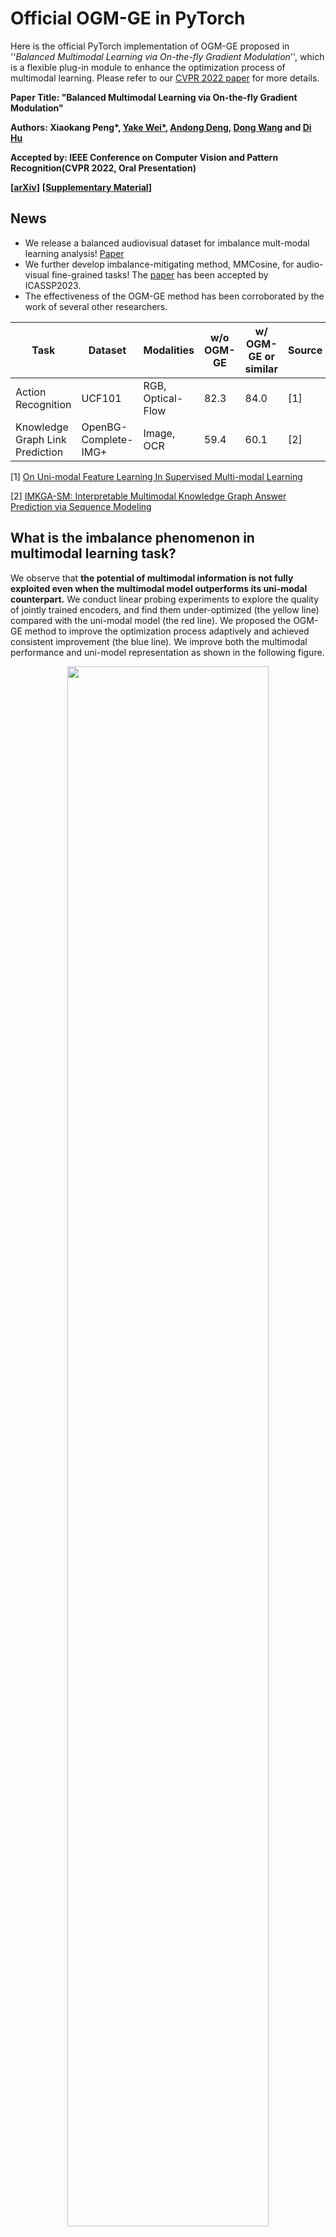 # Official OGM-GE in PyTorch


Here is the official PyTorch implementation of OGM-GE proposed in ''*Balanced Multimodal Learning via On-the-fly Gradient Modulation*'', which is a flexible plug-in module to enhance the optimization process of multimodal learning. Please refer to our [CVPR 2022 paper](https://arxiv.org/abs/2203.15332) for more details.

**Paper Title: "Balanced Multimodal Learning via On-the-fly Gradient Modulation"**

**Authors: Xiaokang Peng\*, [Yake Wei\*](https://echo0409.github.io/), [Andong Deng](https://dengandong.github.io/), [Dong Wang](https://redwang.github.io/) and [Di Hu](https://dtaoo.github.io/index.html)**

**Accepted by: IEEE Conference on Computer Vision and Pattern Recognition(CVPR 2022, Oral Presentation)**

**[[arXiv](https://arxiv.org/abs/2203.15332)]** **[[Supplementary Material](https://github.com/GeWu-Lab/OGM-GE_CVPR2022/blob/main/OGM_Sup.pdf)]** 


## News
- We release a balanced audiovisual dataset for imbalance mult-modal learning analysis! [Paper](https://arxiv.org/abs/2302.10912)
- We further develop imbalance-mitigating method, MMCosine, for audio-visual fine-grained tasks! The [paper](https://arxiv.org/abs/2303.05338) has been accepted by ICASSP2023.
- The effectiveness of the OGM-GE method has been corroborated by the work of several other researchers.

| Task               | Dataset     |Modalities | w/o OGM-GE | w/ OGM-GE or similar | Source                                                                                                         |
|--------------------|--------------|--------------|------|------|------|
| Action Recognition | UCF101       |RGB, Optical-Flow | 82.3 | 84.0 | [1] |
| Knowledge Graph Link Prediction |  OpenBG-Complete-IMG+   |Image, OCR | 59.4 | 60.1 | [2] |

[1] [On Uni-modal Feature Learning In Supervised Multi-modal Learning](https://openreview.net/pdf?id=mb7VM83DkyC)

[2] [IMKGA-SM: Interpretable Multimodal Knowledge Graph Answer Prediction via Sequence Modeling](https://arxiv.org/pdf/2301.02445.pdf)



## What is the imbalance phenomenon in multimodal learning task?
We observe that **the potential of multimodal information is not fully exploited even when the multimodal model outperforms its uni-modal counterpart.** We conduct linear probing experiments to explore the quality of jointly trained encoders, and find them under-optimized (the yellow line) compared with the uni-modal model (the red line). We proposed the OGM-GE method to improve the optimization process adaptively and achieved consistent improvement (the blue line). We improve both the multimodal performance and uni-model representation as shown in the following figure.
<div  align="center">    
<img src="demo/five lines.PNG" width = "80%" />
</div>

## Method Introduction
Pipeline of our OGM-GE method, consisting of two submodules:
1. On-the-fly Gradient Modulation (OGM), which is designed to adaptively balance the training between modalities;
2. Adaptive Gaussian noise Enhancement (GE), which restores the gradient intensity and brings generalization.
<div  align="center">    
<img src="demo/pipeline.PNG" width = "80%" />
</div>


## Main Dependencies
+ Ubuntu 16.04
+ CUDA Version: 11.1
+ PyTorch 1.8.1
+ torchvision 0.9.1
+ python 3.7.6


## Usage
### Data Preparation
Download Original Dataset：
[CREMA-D](https://github.com/CheyneyComputerScience/CREMA-D),
[AVE](https://sites.google.com/view/audiovisualresearch),
[VGGSound](https://www.robots.ox.ac.uk/~vgg/data/vggsound/),
[Kinetics-Sounds](https://github.com/cvdfoundation/kinetics-dataset).

[comment]: <> ([ESC50]&#40;https://github.com/karoldvl/ESC-50/archive/master.zip&#41;.)


### Pre-processing

For CREMA-D and VGGSound dataset, we provide code to pre-process videos into RGB frames and audio wav files in the directory ```data/```.

#### CREMA-D 

As the original CREMA-D dataset has provided the original audio and video files, we simply extract the video frames by running the code:

```python data/CREMAD/video_preprecessing.py```

Note that, the relevant path/dir should be changed according your own env.  

#### VGGSound

As the original VGGSound dataset only provide the raw video files, we have to extract the audio by running the code:

```python data/VGGSound/mp4_to_wav.py```

Then, extracting the video frames:

```python data/VGGSound/video_preprecessing.py```

Note that, the relevant path/dir should be changed according your own env. 


## Core code demo

Our proposed OGM-GE can work as a simple but useful plugin for some widely used multimodal fusion frameworks. We dispaly the core abstract code part as following:
```python
    ---in training step---
    
    # Out_a, out_v are calculated to estimate the performance of 'a' and 'v' modality.
    x, y, out = model(spec.unsqueeze(1).float(), image.float(), label, iteration)
    out_v = (torch.mm(x,torch.transpose(model.module.fc_.weight[:,:512],0,1)) + model.module.fc_.bias/2)
    out_a = (torch.mm(y,torch.transpose(model.module.fc_.weight[:,512:],0,1)) + model.module.fc_.bias/2)
    loss = criterion(out, label)

    # Calculate original gradient first
    loss.backward()
    
    # Calculation of discrepancy ration and k.
    k_a,k_v = calculate_coefficient(label, out_a, out_v)
    
    # Gradient Modulation begins before optimization, and with GE applied.
    update_model_with_OGM_GE(model, k_a, k_v)
    
    # Optimize the modulated parameters.
    optimizer.step()
    
    ---continue for next training step---
```

### default modulation setting: 

```--modulation OGM_GE --modulation_starts 0 --modulation_ends 50 --fusion_method concat --alpha 0.1```

You can train your model simply by running:

```python main.py --dataset VGGSound --train```.

You can also adapt to your own setting by adding additional arguments, for example, if you want to train our model on CREMA-D dataset, with gated fusion method and only OGM (i.e., without GE), and try to modulate the gradient from epoch 20 to epoch 80, you can run the following command: 

```train.py --train --dataset CREMAD  --fusion_method gated --modulation OGM --modulation_starts 20 --modulation_ends 80 --alpha 0.3```.



## Test and Eval

You can test the performance of trained model by simply running

```python main.py --ckpt_path /PATH-to-trained-ckpt ```

## Tips

There is a hype-parameter within OGM-GE, which is the alpha that depends on the modality discrepancy on different dataset. 
Here we recommend alpha=0.1 for VGGSound and alpha=0.8 for CREMA-D.

## Checkpoints

[CREMA-D](https://zenodo.org/record/6778788)


## Demo explanation
<div  align="center">    
<img src="demo/demo_guitar.PNG" width = "80%" />
</div>
<div  align="center">    
<img src="demo/demo_snow.PNG" width = "80%" />
</div>
As shown in above picture, 'playing guitar' is a class that audio surpasses visual modality for most samples ('shovelling show' is just opposite), and we can tell audio achieves more adequate training and leads the optimization process. Our OGM-GE (as well as OGM) gains improvement in both modalties as well as multimodal performance, and the weak visual gains more porfit. The evaluation metric used in 'audio' and 'visual' is the predicted accuracy with classification scores just from one specific modality. 



## Citation
If you find this work useful, please consider citing it.

<pre><code>
@inproceedings{Peng2022Balanced,
  title	= {Balanced Multimodal Learning via On-the-fly Gradient Modulation},
  author = {Peng, Xiaokang and Wei, Yake and Deng, Andong and Wang, Dong and Hu, Di},
  booktitle	= {Proceedings of the IEEE/CVF Conference on Computer Vision and Pattern Recognition},
  year	= {2022}
}
</code></pre>

## Acknowledgement

This research was supported by Public Computing Cloud, Renmin University of China.

## License

This project is released under the [GNU General Public License v3.0](https://github.com/Mukosame/Zooming-Slow-Mo-CVPR-2020/blob/master/LICENSE).


## Contact us

If you have any detailed questions or suggestions, you can email us:
**yakewei@ruc.edu.cn** and **andongdeng69@gmail.com**
